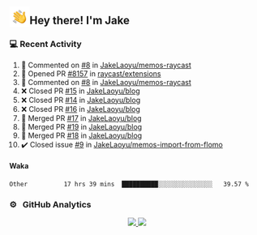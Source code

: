<img alt="Night Coding" src="./assets/Hand%20Wave.gif" width='40' align="left"/><h2>Hey there! I'm Jake</h2>

### 💻 Recent Activity

<!--RECENT_ACTIVITY:start-->
1. 💬 Commented on [#8](https://github.com/JakeLaoyu/memos-raycast/issues/8#issuecomment-1700292684) in [JakeLaoyu/memos-raycast](https://github.com/JakeLaoyu/memos-raycast)<br>
2. 💪 Opened PR [#8157](https://github.com/raycast/extensions/pull/8157) in [raycast/extensions](https://github.com/raycast/extensions)<br>
3. 💬 Commented on [#8](https://github.com/JakeLaoyu/memos-raycast/issues/8#issuecomment-1700136802) in [JakeLaoyu/memos-raycast](https://github.com/JakeLaoyu/memos-raycast)<br>
4. ❌ Closed PR [#15](https://github.com/JakeLaoyu/blog/pull/15) in [JakeLaoyu/blog](https://github.com/JakeLaoyu/blog)<br>
5. ❌ Closed PR [#14](https://github.com/JakeLaoyu/blog/pull/14) in [JakeLaoyu/blog](https://github.com/JakeLaoyu/blog)<br>
6. ❌ Closed PR [#16](https://github.com/JakeLaoyu/blog/pull/16) in [JakeLaoyu/blog](https://github.com/JakeLaoyu/blog)<br>
7. 🎉 Merged PR [#17](https://github.com/JakeLaoyu/blog/pull/17) in [JakeLaoyu/blog](https://github.com/JakeLaoyu/blog)<br>
8. 🎉 Merged PR [#19](https://github.com/JakeLaoyu/blog/pull/19) in [JakeLaoyu/blog](https://github.com/JakeLaoyu/blog)<br>
9. 🎉 Merged PR [#18](https://github.com/JakeLaoyu/blog/pull/18) in [JakeLaoyu/blog](https://github.com/JakeLaoyu/blog)<br>
10. ✔️ Closed issue [#9](https://github.com/JakeLaoyu/memos-import-from-flomo/issues/9) in [JakeLaoyu/memos-import-from-flomo](https://github.com/JakeLaoyu/memos-import-from-flomo)<br>
<!--RECENT_ACTIVITY:end-->

#### Waka

<!--START_SECTION:waka-->

```text
Other          17 hrs 39 mins  ██████████░░░░░░░░░░░░░░░   39.57 %
```

<!--END_SECTION:waka-->

### ⚙️ &nbsp; GitHub Analytics

<p align="center">
<a href="https://github.com/JakeLaoyu">
  <img height="180em" src="https://github-readme-stats-eight-theta.vercel.app/api?username=jakelaoyu&show_icons=true&theme=algolia&include_all_commits=true&count_private=true"/>
  <img height="180em" src="https://github-readme-stats-eight-theta.vercel.app/api/top-langs/?username=jakelaoyu&layout=compact&langs_count=8&theme=algolia&hide=html&count_private=true"/>
</a>
</p>

<!-- ### 🤝🏻 &nbsp; Connect with Me

<p align="center">
<a href="https://i.jakeyu.top"><img src="https://img.shields.io/badge/-i.jakeyu.top-3423A6?style=flat&logo=Google-Chrome&logoColor=white"/></a>
<a href="mailto:jake.laoyu@gmail.com"><img src="https://img.shields.io/badge/-jake.laoyu@gmail.com-D14836?style=flat&logo=Gmail&logoColor=white"/></a>
</p> -->
